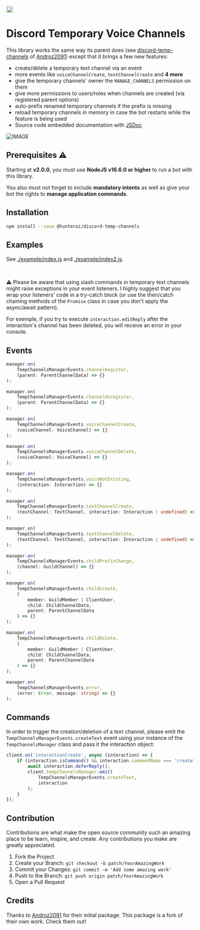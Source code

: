 <a href="https://www.npmjs.com/@hunteroi/discord-temp-channels"><img src="https://badge.fury.io/js/%40hunteroi%2Fdiscord-temp-channels.svg" alt="npm version" height="18"></a>

# Discord Temporary Voice Channels

This library works the same way its parent does (see [discord-temp-channels](https://github.com/Androz2091/discord-temp-channels) of [Androz2091](https://github.com/Androz2091)) except that it brings a few new features:

- create/delete a temporary text channel via an event
- more events like `voiceChannelCreate`, `textChannelCreate` and **4 more**
- give the temporary channels' owner the `MANAGE_CHANNELS` permission on them
- give more permissions to users/roles when channels are created (via registered parent options)
- auto-prefix renamed temporary channels if the prefix is missing
- reload temporary channels in memory in case the bot restarts while the feature is being used
- Source code embedded documentation with [JSDoc](https://en.wikipedia.org/wiki/JSDoc)

![IMAGE]()

## Prerequisites ⚠️

Starting at **v2.0.0**, you must use **NodeJS v16.6.0 or higher** to run a bot with this library.

You also must not forget to include **mandatory intents** as well as give your bot the rights to **manage application commands**.

## Installation

```sh
npm install --save @hunteroi/discord-temp-channels
```

## Examples

See [./example/index.js](example/index.js) and [./example/index2.js](example/index2.js).

<br />

⚠️ Please be aware that using slash commands in temporary text channels might raise exceptions in your event listeners. I highly suggest that you wrap your listeners' code in a try-catch block (or use the then/catch chaining methods of the `Promise` class in case you don't apply the async/await pattern).

For exemple, if you try to execute `interaction.editReply` after the interaction's channel has been deleted, you will receive an error in your console.

## Events

```ts
manager.on(
	TempChannelsManagerEvents.channelRegister,
	(parent: ParentChannelData) => {}
);

manager.on(
	TempChannelsManagerEvents.channelUnregister,
	(parent: ParentChannelData) => {}
);

manager.on(
	TempChannelsManagerEvents.voiceChannelCreate,
	(voiceChannel: VoiceChannel) => {}
);

manager.on(
	TempChannelsManagerEvents.voiceChannelDelete,
	(voiceChannel: VoiceChannel) => {}
);

manager.on(
	TempChannelsManagerEvents.voiceNotExisting,
	(interaction: Interaction) => {}
);

manager.on(
	TempChannelsManagerEvents.textChannelCreate,
	(textChannel: TextChannel, interaction: Interaction | undefined) => {}
);

manager.on(
	TempChannelsManagerEvents.textChannelDelete,
	(textChannel: TextChannel, interaction: Interaction | undefined) => {}
);

manager.on(
	TempChannelsManagerEvents.childPrefixChange,
	(channel: GuildChannel) => {}
);

manager.on(
	TempChannelsManagerEvents.childCreate,
	(
		member: GuildMember | ClientUser,
		child: ChildChannelData,
		parent: ParentChannelData
	) => {}
);

manager.on(
	TempChannelsManagerEvents.childDelete,
	(
		member: GuildMember | ClientUser,
		child: ChildChannelData,
		parent: ParentChannelData
	) => {}
);

manager.on(
	TempChannelsManagerEvents.error,
	(error: Error, message: string) => {}
);
```

## Commands

In order to trigger the creation/deletion of a text channel, please emit the `TempChannelsManagerEvents.createText` event using your instance of the `TempChannelsManager` class and pass it the interaction object:

```ts
client.on('interactionCreate', async (interaction) => {
	if (interaction.isCommand() && interaction.commandName === 'createtext') {
		await interaction.deferReply();
		client.tempChannelsManager.emit(
			TempChannelsManagerEvents.createText,
			interaction
		);
	}
});
```

## Contribution

Contributions are what make the open source community such an amazing place to be learn, inspire, and create. Any contributions you make are greatly appreciated.

1. Fork the Project
2. Create your Branch: `git checkout -b patch/YourAmazingWork`
3. Commit your Changes: `git commit -m 'Add some amazing work'`
4. Push to the Branch: `git push origin patch/YourAmazingWork`
5. Open a Pull Request

## Credits

Thanks to [Androz2091](https://github.com/Androz2091) for their initial package. This package is a fork of their own work. Check them out!
